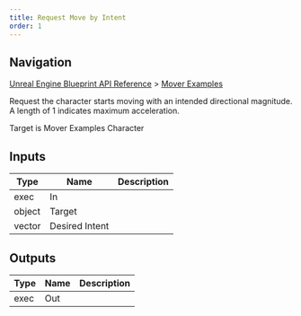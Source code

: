 ```yaml
---
title: Request Move by Intent
order: 1
---
```

## Navigation

[Unreal Engine Blueprint API Reference](https://dev.epicgames.com/documentation/en-us/unreal-engine/BlueprintAPI) > [Mover Examples](https://dev.epicgames.com/documentation/en-us/unreal-engine/BlueprintAPI/MoverExamples)

Request the character starts moving with an intended directional magnitude. A length of 1 indicates maximum acceleration.

Target is Mover Examples Character

## Inputs

| Type | Name | Description |
| --- | --- | --- |
| exec | In |  |
| object | Target |  |
| vector | Desired Intent |  |

## Outputs

| Type | Name | Description |
| --- | --- | --- |
| exec | Out |  |
